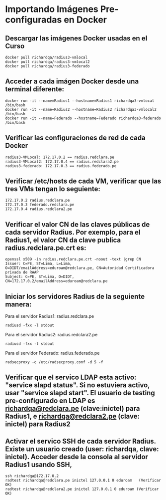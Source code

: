 # Importando Imágenes Pre-configuradas en Docker

## Descargar las imágenes Docker usadas en el Curso
 ```
docker pull richardqa/radius3-vmlocal
docker pull richardqa/radius3-vmlocal2
docker pull richardqa/radius3-federado
 ```
## Acceder a cada imágen Docker desde una terminal diferente:

 ```
docker run -it --name=Radius1 --hostname=Radius1 richardqa3-vmlocal /bin/bash
docker run -it --name=Radius2 --hostname=Radius2 richardqa3-vmlocal2 /bin/bash
docker run -it --name=Federado --hostname=Federado richardqa3-federado /bin/bash
 ```
## Verificar las configuraciones de red de cada Docker

 ```
radius3-VMLocal: 172.17.0.2 == radius.redclara.pe
radius3-VMLocal2: 172.17.0.4 == radius.redclara2.pe
radius3-federado: 172.17.0.3 == radius.federado.pe
 ```
## Verificar /etc/hosts de cada VM, verificar que las tres VMs tengan lo seguiente:
 ```
172.17.0.2 radius.redclara.pe
172.17.0.3 federado.redclara.pe
172.17.0.4 radius.redclara2.pe
 ```
## Verificar el valor CN de las claves públicas de cada servidor Radius. Por exemplo, para el Radius1, el valor CN da clave publica radius.redclara.pe.crt es:
 ```
openssl x509 -in radius.redclara.pe.crt -noout -text |grep CN
Issuer: C=PE, ST=Lima, L=Lima, O=DIDT/emailAddress=eduroam@redclara.pe, CN=Autoridad Certificadora privada de RAAP
Subject: C=PE, ST=Lima, O=DIDT, CN=172.17.0.2/emailAddress=eduroam@redclara.pe
 ```
## Iniciar los servidores Radius de la seguiente manera:

Para el servidor Radius1: radius.redclara.pe
 ```
radiusd -fxx -l stdout
 ```
Para el servidor Radius2: radius.redclara2.pe
 ```
radiusd -fxx -l stdout
 ```
Para el servidor Federado: radius.federado.pe
 ```
radsecproxy -c /etc/radsecproxy.conf -d 5 -f
 ```
## Verificar que el servico LDAP esta activo:  "service slapd status". Si no estuviera activo, usar "service slapd start". El usuario de testing pre-configurado en LDAP es richardqa@redclara.pe (clave:inictel) para Radius1, e richardqa@redclara2.pe (clave: inictel) para Radius2

## Activar el servico SSH de cada servidor Radius. Existe un usuario creado (user: richardqa,  clave: inictel). Acceder desde la consola al servidor Radius1 usando SSH,
 ```
ssh richardqa@172.17.0.2
radtest richardqa@redclara.pe inictel 127.0.0.1 0 eduroam   (Verificar OK)
radtest richardqa@redclara2.pe inictel 127.0.0.1 0 eduroam (Verificar OK)
 ```
